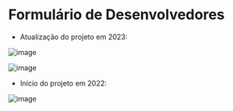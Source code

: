 # Formulário de Desenvolvedores

- Atualização do projeto em 2023:

![image](https://user-images.githubusercontent.com/82840116/215162725-7f350f62-2e1b-40e6-95e5-162fe7297451.png)

![image](https://user-images.githubusercontent.com/82840116/215162567-e6703d29-7840-4d28-9a01-1bdda0993f64.png)

- Início do projeto em 2022:

![image](https://user-images.githubusercontent.com/82840116/157326712-03a05bee-d058-4883-b506-3d2d3390357f.png)
